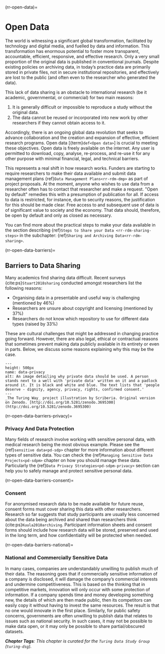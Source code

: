 (rr-open-data)=
# Open Data

The world is witnessing a significant global transformation, facilitated by technology and digital media, and fuelled by data and information.
This transformation has enormous potential to foster more transparent, accountable, efficient, responsive, and effective research.
Only a very small proportion of the original data is published in conventional journals.
Despite existing policies on archiving data, in today’s practice data are primarily stored in private files, not in secure institutional repositories, and effectively are lost to the public (and often even to the researcher who generated the data).

This lack of data sharing is an obstacle to international research (be it academic, governmental, or commercial) for two main reasons:

1. It is generally difficult or impossible to reproduce a study without the original data.
2. The data cannot be reused or incorporated into new work by other researchers if they cannot obtain access to it.

Accordingly, there is an ongoing global data revolution that seeks to advance collaboration and the creation and expansion of effective, efficient research programs.
Open data [{term}`def<Open data>`] is crucial to meeting these objectives.
Open data is freely available on the internet.
Any user is permitted to download, copy, analyse, re-process, and re-use it for any other purpose with minimal financial, legal, and technical barriers.

This represents a real shift in how research works. Funders are starting to require researchers to make their data available and submit data management plans {ref}`Data Management Plans<rr-rdm-dmp>` as part of project proposals.
At the moment, anyone who wishes to use data from a researcher often has to contact that researcher and make a request.
"Open by default" remedies this with a presumption of publication for all.
If access to data is restricted, for instance, due to security reasons, the justification for this should be made clear.
Free access to and subsequent use of data is of significant value to society and the economy.
That data should, therefore, be open by default and only as closed as necessary.

You can find more about the practical steps to make your data available in the section describing {ref}`Steps to Share your Data <rr-rdm-sharing-steps>` in the subchapter: {ref}`Sharing and Archiving Data<rr-rdm-sharing>`.

(rr-open-data-barriers)=
## Barriers to Data Sharing
Many academics find sharing data difficult.
Recent surveys {cite:ps}`Stuart2018sharing` conducted amongst researchers list the following reasons:

- Organising data in a presentable and useful way is challenging (mentioned by 46%)
- Researchers are unsure about copyright and licensing (mentioned by 37%)
- Researchers do not know which repository to use for different data types (raised by 33%)

These are cultural challenges that might be addressed in changing practice going forward.
However, there are also legal, ethical or contractual reasons that sometimes prevent making data publicly available in its entirety or even in parts.
Below, we discuss some reasons explaining why this may be the case.

```{figure} ../../figures/data-privacy.*
---
height: 500px
name: data-privacy
alt: An image detailing why private data should be used. A person stands next to a well with 'private data' written on it and a padlock around it. It is black and white and blue. The text lists that 'people deserve - dignity, agency, privacy, rights, confirmed consent.'
---
_The Turing Way_ project illustration by Scriberia. Original version on Zenodo. [http://doi.org/10.5281/zenodo.3695300](http://doi.org/10.5281/zenodo.3695300)
```

(rr-open-data-barriers-privacy)=
### Privacy And Data Protection

Many fields of research involve working with sensitive personal data, with medical research being the most obvious example.
Please see the {ref}`sensitive data<pd-sdp>` chapter for more information about different types of sensitive data.
You can check the {ref}`Managing Sensitive Data Projects<pd-sdpm>` chapter on how you should manage these data.
Particularly the {ref}`Data Privacy Strategies<pd-sdpm-privacy>` section can help you to safely manage and protect sensitive personal data.

(rr-open-data-barriers-consent)=
### Consent

For anonymised research data to be made available for future reuse, consent forms must cover sharing this data with other researchers.
Research so far suggests that study participants are usually less concerned about the data being archived and shared than researchers think {cite:ps}`Kuula2010archiving`.
Participant information sheets and consent forms should include how research data will be stored, preserved and used in the long term, and how confidentiality will be protected when needed.


(rr-open-data-barriers-national)=
### National and Commercially Sensitive Data

In many cases, companies are understandably unwilling to publish much of their data.
The reasoning goes that if commercially sensitive information of a company is disclosed, it will damage the company’s commercial interests and undermine competitiveness.
This is based on the thinking that in competitive markets, innovation will only occur with some protection of information.
If a company spends time and money developing something new, the details of which are then made public, then its competitors can easily copy it without having to invest the same resources.
The result is that no one would innovate in the first place.
Similarly, for public safety concerns, governments are often unwilling to publish data that relates to issues such as national security.
In such cases, it may not be possible to make data open, or it may only be possible to share partial/obscured datasets.

***Chapter Tags**: This chapter is curated for the `Turing Data Study Group` (`turing-dsg`).*
